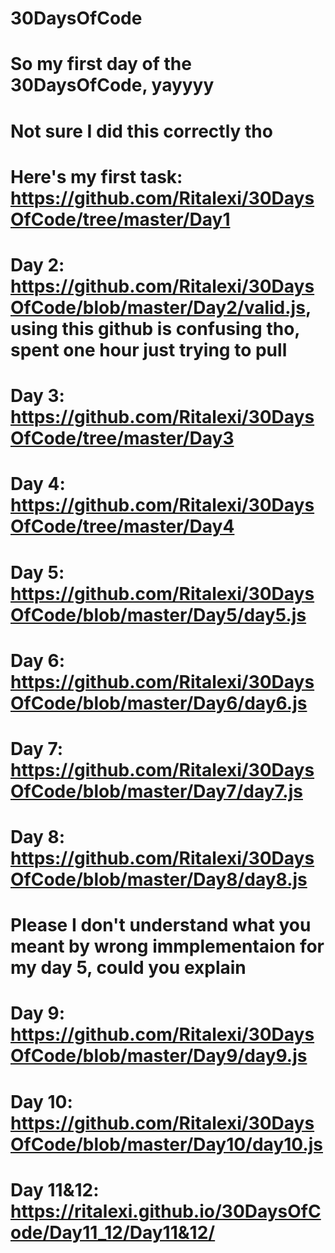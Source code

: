 # 30DaysOfCode
# So my first day of the 30DaysOfCode, yayyyy
# Not sure I did this correctly tho
# Here's my first task: https://github.com/Ritalexi/30DaysOfCode/tree/master/Day1
# Day 2: https://github.com/Ritalexi/30DaysOfCode/blob/master/Day2/valid.js, using this github is confusing tho, spent one hour just trying to pull
# Day 3: https://github.com/Ritalexi/30DaysOfCode/tree/master/Day3
# Day 4: https://github.com/Ritalexi/30DaysOfCode/tree/master/Day4
# Day 5: https://github.com/Ritalexi/30DaysOfCode/blob/master/Day5/day5.js
# Day 6: https://github.com/Ritalexi/30DaysOfCode/blob/master/Day6/day6.js
# Day 7: https://github.com/Ritalexi/30DaysOfCode/blob/master/Day7/day7.js
# Day 8: https://github.com/Ritalexi/30DaysOfCode/blob/master/Day8/day8.js
# Please I don't understand what you meant by wrong immplementaion for my day 5, could you explain
# Day 9: https://github.com/Ritalexi/30DaysOfCode/blob/master/Day9/day9.js
# Day 10: https://github.com/Ritalexi/30DaysOfCode/blob/master/Day10/day10.js
# Day 11&12: https://ritalexi.github.io/30DaysOfCode/Day11_12/Day11&12/
